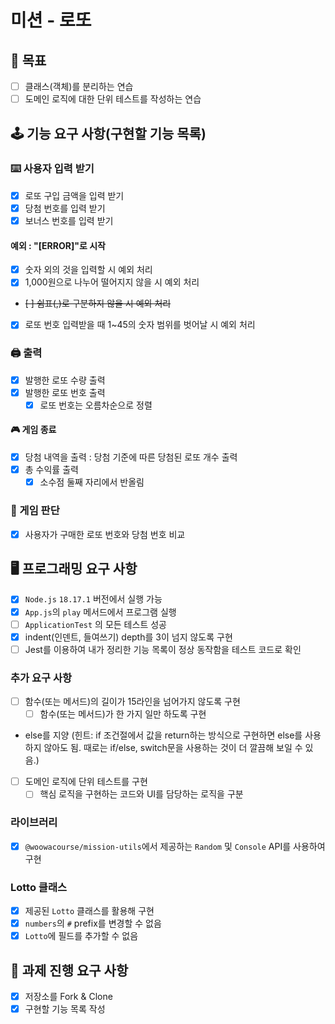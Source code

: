 # 미션 - 로또

## 🎯 목표

- [ ] 클래스(객체)를 분리하는 연습
- [ ] 도메인 로직에 대한 단위 테스트를 작성하는 연습

## 🕹 기능 요구 사항(구현할 기능 목록)

### ⌨️ 사용자 입력 받기

- [x] 로또 구입 금액을 입력 받기
- [x] 당첨 번호를 입력 받기
- [x] 보너스 번호를 입력 받기

#### 예외 : "[ERROR]"로 시작

- [x] 숫자 외의 것을 입력할 시 예외 처리
- [x] 1,000원으로 나누어 떨어지지 않을 시 예외 처리
- ~~[ ] 쉼표(,)로 구분하지 않을 시 예외 처리~~
- [x] 로또 번호 입력받을 때 1~45의 숫자 범위를 벗어날 시 예외 처리

### 🖨 출력

- [x] 발행한 로또 수량 출력
- [x] 발행한 로또 번호 출력
  - [x] 로또 번호는 오름차순으로 정렬

#### 🎮 게임 종료

- [x] 당첨 내역을 출력 : 당첨 기준에 따른 당첨된 로또 개수 출력
- [x] 총 수익률 출력
  - [x] 소수점 둘째 자리에서 반올림

### 🎰 게임 판단

- [x] 사용자가 구매한 로또 번호와 당첨 번호 비교

## 🖥 프로그래밍 요구 사항

- [x] `Node.js` `18.17.1` 버전에서 실행 가능
- [x] `App.js`의 `play` 메서드에서 프로그램 실행
- [ ] `ApplicationTest` 의 모든 테스트 성공
- [x] indent(인덴트, 들여쓰기) depth를 3이 넘지 않도록 구현
- [ ] Jest를 이용하여 내가 정리한 기능 목록이 정상 동작함을 테스트 코드로 확인

### 추가 요구 사항

- [ ] 함수(또는 메서드)의 길이가 15라인을 넘어가지 않도록 구현
  - [ ] 함수(또는 메서드)가 한 가지 일만 하도록 구현
- else를 지양
  (힌트: if 조건절에서 값을 return하는 방식으로 구현하면 else를 사용하지 않아도 됨.
  때로는 if/else, switch문을 사용하는 것이 더 깔끔해 보일 수 있음.)
- [ ] 도메인 로직에 단위 테스트를 구현
  - [ ] 핵심 로직을 구현하는 코드와 UI를 담당하는 로직을 구분

### 라이브러리

- [x] `@woowacourse/mission-utils`에서 제공하는 `Random` 및 `Console` API를 사용하여 구현

### Lotto 클래스

- [x] 제공된 `Lotto` 클래스를 활용해 구현
- [x] `numbers`의 `#` prefix를 변경할 수 없음
- [x] `Lotto`에 필드를 추가할 수 없음

## 📓 과제 진행 요구 사항

- [x] 저장소를 Fork & Clone
- [x] 구현할 기능 목록 작성
